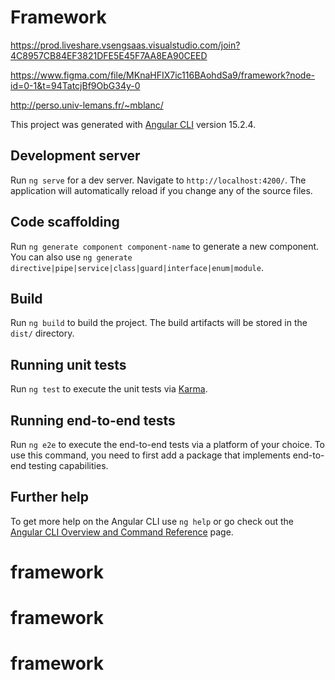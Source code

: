 # Framework
https://prod.liveshare.vsengsaas.visualstudio.com/join?4C8957CB84EF3821DFE5E45F7AA8EA90CEED

https://www.figma.com/file/MKnaHFIX7ic116BAohdSa9/framework?node-id=0-1&t=94TatcjBf9ObG34y-0

http://perso.univ-lemans.fr/~mblanc/


This project was generated with [Angular CLI](https://github.com/angular/angular-cli) version 15.2.4.

## Development server

Run `ng serve` for a dev server. Navigate to `http://localhost:4200/`. The application will automatically reload if you change any of the source files.

## Code scaffolding

Run `ng generate component component-name` to generate a new component. You can also use `ng generate directive|pipe|service|class|guard|interface|enum|module`.

## Build

Run `ng build` to build the project. The build artifacts will be stored in the `dist/` directory.

## Running unit tests

Run `ng test` to execute the unit tests via [Karma](https://karma-runner.github.io).

## Running end-to-end tests

Run `ng e2e` to execute the end-to-end tests via a platform of your choice. To use this command, you need to first add a package that implements end-to-end testing capabilities.

## Further help

To get more help on the Angular CLI use `ng help` or go check out the [Angular CLI Overview and Command Reference](https://angular.io/cli) page.
# framework
# framework
# framework

